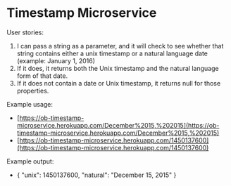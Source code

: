 
Timestamp Microservice
===

User stories:

1.  I can pass a string as a parameter, and it will check to see whether that string contains either a unix timestamp or a natural language date (example: January 1, 2016)</li>
1.  If it does, it returns both the Unix timestamp and the natural language form of that date.</li>
1.  If it does not contain a date or Unix timestamp, it returns null for those properties.</li>

Example usage:

*  [https://ob-timestamp-microservice.herokuapp.com/December%2015,%202015](https://ob-timestamp-microservice.herokuapp.com/December%2015,%202015)
*  [https://ob-timestamp-microservice.herokuapp.com/1450137600](https://ob-timestamp-microservice.herokuapp.com/1450137600)

Example output:

*  { "unix": 1450137600, "natural": "December 15, 2015" }
